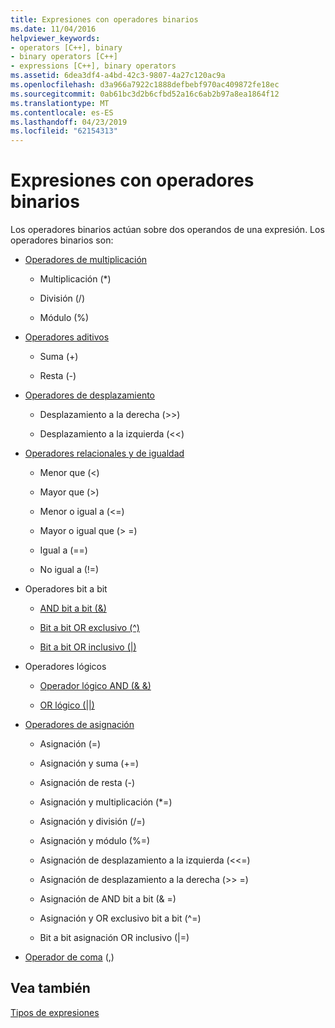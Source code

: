 ```yaml
---
title: Expresiones con operadores binarios
ms.date: 11/04/2016
helpviewer_keywords:
- operators [C++], binary
- binary operators [C++]
- expressions [C++], binary operators
ms.assetid: 6dea3df4-a4bd-42c3-9807-4a27c120ac9a
ms.openlocfilehash: d3a966a7922c1888defbebf970ac409872fe18ec
ms.sourcegitcommit: 0ab61bc3d2b6cfbd52a16c6ab2b97a8ea1864f12
ms.translationtype: MT
ms.contentlocale: es-ES
ms.lasthandoff: 04/23/2019
ms.locfileid: "62154313"
---
```

# <a name="expressions-with-binary-operators"></a>Expresiones con operadores binarios

Los operadores binarios actúan sobre dos operandos de una expresión. Los operadores binarios son:

- [Operadores de multiplicación](../cpp/multiplicative-operators-and-the-modulus-operator.md)

   - Multiplicación (*)

   - División (/)

   - Módulo (%)

- [Operadores aditivos](../cpp/additive-operators-plus-and.md)

   - Suma (+)

   - Resta (-)

- [Operadores de desplazamiento](../cpp/left-shift-and-right-shift-operators-input-and-output.md)

   - Desplazamiento a la derecha (>>)

   - Desplazamiento a la izquierda (<<)

- [Operadores relacionales y de igualdad](../cpp/relational-operators-equal-and-equal.md)

   - Menor que (\<)

   - Mayor que (>)

   - Menor o igual a (\<=)

   - Mayor o igual que (> =)

   - Igual a (==)

   - No igual a (!=)

- Operadores bit a bit

   - [AND bit a bit (&)](../cpp/bitwise-and-operator-amp.md)

   - [Bit a bit OR exclusivo (^)](../cpp/bitwise-exclusive-or-operator-hat.md)

   - [Bit a bit OR inclusivo (&#124;)](../cpp/bitwise-inclusive-or-operator-pipe.md)

- Operadores lógicos

   - [Operador lógico AND (& &)](../cpp/logical-and-operator-amp-amp.md)

   - [OR lógico (&#124;&#124;)](../cpp/logical-or-operator-pipe-pipe.md)

- [Operadores de asignación](../cpp/assignment-operators.md)

   - Asignación (=)

   - Asignación y suma (+=)

   - Asignación de resta (-)

   - Asignación y multiplicación (*=)

   - Asignación y división (/=)

   - Asignación y módulo (%=)

   - Asignación de desplazamiento a la izquierda (<\<=)

   - Asignación de desplazamiento a la derecha (>> =)

   - Asignación de AND bit a bit (& =)

   - Asignación y OR exclusivo bit a bit (^=)

   - Bit a bit asignación OR inclusivo (&#124;=)

- [Operador de coma](../cpp/comma-operator.md) (,)

## <a name="see-also"></a>Vea también

[Tipos de expresiones](../cpp/types-of-expressions.md)